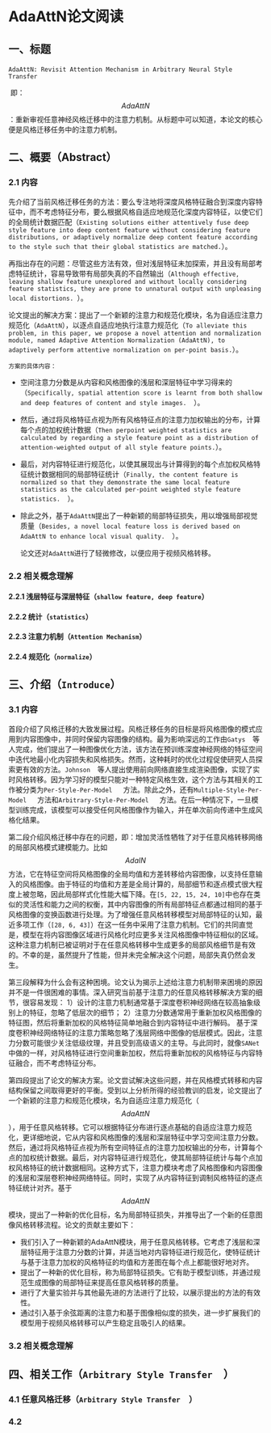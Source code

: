 # AdaAttN论文阅读

## 一、标题

​	`AdaAttN: Revisit Attention Mechanism in Arbitrary Neural Style Transfer  ` 

​	即：$$AdaAttN$$：重新审视任意神经风格迁移中的注意力机制。从标题中可以知道，本论文的核心便是风格迁移任务中的注意力机制。

## 二、概要（Abstract）

### 2.1 内容

​	先介绍了当前风格迁移任务的方法：要么专注地将深度风格特征融合到深度内容特征中，而不考虑特征分布，要么根据风格自适应地规范化深度内容特征，以使它们的全局统计数据匹配（`Existing solutions either attentively fuse deep style feature into deep content feature without considering feature distributions, or adaptively normalize deep content feature according to the style such that their global statistics are matched.`）。

​	再指出存在的问题：尽管这些方法有效，但对浅层特征未加探索，并且没有局部考虑特征统计，容易导致带有局部失真的不自然输出（`Although effective, leaving shallow feature unexplored and without locally considering feature statistics, they are prone to unnatural output with unpleasing local distortions. `）。

​	论文提出的解决方案：提出了一个新颖的注意力和规范化模块，名为自适应注意力规范化（`AdaAttN`），以逐点自适应地执行注意力规范化（`To alleviate this problem, in this paper, we propose a novel attention and normalization module, named Adaptive Attention Normalization (AdaAttN), to adaptively perform attentive normalization on per-point basis.`）。

  	方案的具体内容：

- 空间注意力分数是从内容和风格图像的浅层和深层特征中学习得来的（`Specifically, spatial attention score is learnt from both shallow and deep features of content and style images.  `）。
- 然后，通过将风格特征点视为所有风格特征点的注意力加权输出的分布，计算每个点的加权统计数据（`Then perpoint weighted statistics are calculated by regarding a style feature point as a distribution of attention-weighted output of all style feature points.`）。
- 最后，对内容特征进行规范化，以使其展现出与计算得到的每个点加权风格特征统计数据相同的局部特征统计（`Finally, the content feature is normalized so that they demonstrate the same local feature statistics as the calculated per-point weighted style feature statistics.  `）。
- 除此之外，基于`AdaAttN`提出了一种新颖的局部特征损失，用以增强局部视觉质量（`Besides, a novel local feature loss is derived based on AdaAttN to enhance local visual quality.  `）。

  	论文还对`AdaAttN`进行了轻微修改，以便应用于视频风格转移。

### 2.2 相关概念理解

#### 2.2.1 浅层特征与深层特征（`shallow feature, deep feature`）







#### 2.2.2 统计（`statistics`）







#### 2.2.3 注意力机制（`Attention Mechanism`）









#### 2.2.4 规范化（`normalize`）











## 三、介绍（`Introduce`）

### 3.1 内容

​	首段介绍了风格迁移的大致发展过程。风格迁移任务的目标是将风格图像的模式应用到内容图像中，并同时保留内容图像的结构。最为影响深远的工作由`Gatys  `等人完成，他们提出了一种图像优化方法，该方法在预训练深度神经网络的特征空间中迭代地最小化内容损失和风格损失。然而，这种耗时的优化过程促使研究人员探索更有效的方法。`Johnson  `等人提出使用前向网络直接生成渲染图像，实现了实时风格转移。因为学习好的模型只能对一种特定风格生效，这个方法与其相关的工作被分类为`Per-Style-Per-Model   `方法。除此之外，还有`Multiple-Style-Per-Model   `方法和`Arbitrary-Style-Per-Model   `方法。在后一种情况下，一旦模型训练完成，该模型可以接受任何风格图像作为输入，并在单次前向传递中生成风格化结果。

​	第二段介绍风格迁移中存在的问题，即：增加灵活性牺牲了对于任意风格转移网络的局部风格模式建模能力。比如$$AdaIN$$方法，它在特征空间将风格图像的全局均值和方差转移给内容图像，以支持任意输入的风格图像。由于特征的均值和方差是全局计算的，局部细节和逐点模式很大程度上被忽略，因此局部样式化性能大幅下降。在`[5, 22, 15, 24, 10]`中也存在类似的灵活性和能力之间的权衡，其中内容图像的所有局部特征点都通过相同的基于风格图像的变换函数进行处理。为了增强任意风格转移模型对局部特征的认知，最近多项工作（`[28, 6, 43]`）在这一任务中采用了注意力机制。它们的共同直觉是，模型在将内容图像区域进行风格化时应更多关注风格图像中特征相似的区域。这种注意力机制已被证明对于在任意风格转移中生成更多的局部风格细节是有效的。不幸的是，虽然提升了性能，但并未完全解决这个问题，局部失真仍然会发生。

​	第三段解释为什么会有这种困境。论文认为揭示上述给注意力机制带来困境的原因并不是一件很困难的事情。深入研究当前基于注意力的任意风格转移解决方案的细节，很容易发现：                                                                                                                                	              	1）设计的注意力机制通常基于深度卷积神经网络在较高抽象级别上的特征，忽略了低层次的细节；                                                     	2）注意力分数通常用于重新加权风格图像的特征图，然后将重新加权的风格特征简单地融合到内容特征中进行解码。                                       基于深度卷积神经网络特征的注意力策略忽略了浅层网络中图像的低层模式。因此，注意力分数可能很少关注低级纹理，并且受到高级语义的主导。与此同时，就像`SANet`中做的一样，对风格特征进行空间重新加权，然后将重新加权的风格特征与内容特征融合，而不考虑特征分布。

​	第四段提出了论文的解决方案。论文尝试解决这些问题，并在风格模式转移和内容结构保留之间取得更好的平衡。受到以上分析所得的经验教训的启发，论文提出了一个新颖的注意力和规范化模块，名为自适应注意力规范化（$$AdaAttN$$），用于任意风格转移。它可以根据特征分布进行逐点基础的自适应注意力规范化，更详细地说，它从内容和风格图像的浅层和深层特征中学习空间注意力分数。然后，通过将风格特征点视为所有空间特征点的注意力加权输出的分布，计算每个点的加权统计数据。最后，对内容特征进行规范化，使其局部特征统计与每个点加权风格特征的统计数据相同。这种方式下，注意力模块考虑了风格图像和内容图像的浅层和深层卷积神经网络特征。同时，实现了从内容特征到调制风格特征的逐点特征统计对齐。基于$$AdaAttN$$模块，提出了一种新的优化目标，名为局部特征损失，并推导出了一个新的任意图像风格转移流程。论文的贡献主要如下：

- 我们引入了一种新颖的AdaAttN模块，用于任意风格转移。它考虑了浅层和深层特征用于注意力分数的计算，并适当地对内容特征进行规范化，使特征统计与基于注意力加权的风格特征的均值和方差图在每个点上都能很好地对齐。
- 提出了一种新的优化目标，称为局部特征损失。它有助于模型训练，并通过规范生成图像的局部特征来提高任意风格转移的质量。
- 进行了大量实验并与其他最先进的方法进行了比较，以展示提出的方法的有效性。
- 通过引入基于余弦距离的注意力和基于图像相似度的损失，进一步扩展我们的模型用于视频风格转移可以产生稳定且吸引人的结果。

### 3.2 相关概念理解



















## 四、相关工作（`Arbitrary Style Transfer  `）

### 4.1 任意风格迁移（`Arbitrary Style Transfer  `）

















### 4.2































